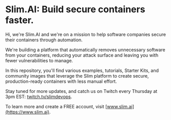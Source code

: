 # Slim.AI: Build secure containers faster. 
Hi, we're Slim.AI and we're on a mission to help software companies secure their containers through automation. 

We're building a platform that automatically removes unnecessary software from your containers, reducing your attack surface and leaving you with fewer vulnerabilities to manage. 

In this repository, you'll find various examples, tutorials, Starter Kits, and community images that leverage the Slim platform to create secure, production-ready containers with less manual effort. 

Stay tuned for more updates, and catch us on Twitch every Thursday at 3pm EST: [twitch.tv/slimdevops](twitch.tv/slimdevops). 

To learn more and create a FREE account, visit [www.slim.ai](https://www.slim.ai). 
